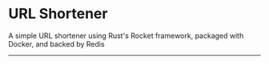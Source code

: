 
# URL Shortener

A simple URL shortener using Rust's Rocket framework, packaged with Docker, and backed by Redis

----